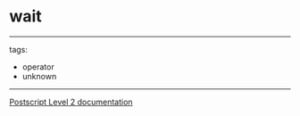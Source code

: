 # wait

---
tags:

- operator
- unknown

---

[Postscript Level 2 documentation](https://hepunx.rl.ac.uk/~adye/psdocs/ref/PSL2w.html#wait)
